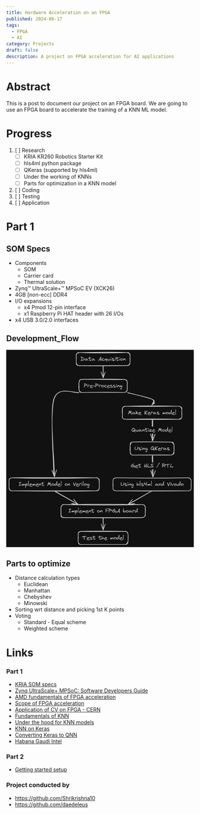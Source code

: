 ```yaml
---
title: Hardware Acceleration on an FPGA
published: 2024-06-17
tags:
  - FPGA
  - AI
category: Projects
draft: false
description: A project on FPGA acceleration for AI applications
---
```


# Abstract
This is a post to document our project on an FPGA board. We are going to use an FPGA board to accelerate the training of a KNN ML model.<br>
# Progress
1. [ ] Research
	- [ ] KRIA KR260 Robotics Starter Kit
	- [ ] hls4ml python package
	- [ ] QKeras (supported by hls4ml)
	- [ ] Under the working of KNNs
	- [ ] Parts for optimization in a KNN model
2. [ ] Coding
3. [ ] Testing
4. [ ] Application
# Part 1
## SOM Specs
- Components
	- SOM 
	- Carrier card
	- Thermal solution
- Zynq™ UltraScale+™ MPSoC EV (XCK26)
- 4GB [non-ecc] DDR4
- I/O expansions
	- x4 Pmod 12-pin interface
	- x1 Raspberry Pi HAT header with 26 I/Os
- x4 USB 3.0/2.0 interfaces
## Development_Flow
![Hopefully!!!](./Development_Flow.png)

## Parts to optimize
- Distance calculation types
	- Euclidean
	- Manhattan
	- Chebyshev
	- Minowski
- Sorting wrt distance and picking 1st K points
- Voting
	- Standard - Equal scheme
	- Weighted scheme
# Links
### Part 1
- [KRIA SOM specs](https://www.hackster.io/512359/amd-pervasive-ai-developer-contest-robotics-ai-study-guide-ae74d6)
- [Zynq UltraScale+ MPSoC: Software Developers Guide](https://www.xilinx.com/support/documents/sw_manuals/xilinx2022_2/ug1137-zynq-ultrascale-mpsoc-swdev.pdf)
- [AMD fundamentals of FPGA acceleration](https://www.xilinx.com/publications/events/developer-forum/2018-frankfurt/fundamentals-of-fpga-based-acceleration.pdf)
- [Scope of FPGA acceleration](https://www.linkedin.com/pulse/unlocking-power-fpga-based-acceleration-aiml-dakshita-l-vwzmc/)
- [Application of CV on FPGA - CERN](https://zenseact.com/thinking-fast-and-getting-it-right-software-company-zenseact-and-cern-wrap-up-joint-research-project-around-the-acceleration-of-deep-learning-algorithms/)
- [Fundamentals of KNN](https://www.geeksforgeeks.org/k-nearest-neighbours/)
- [Under the hood for KNN models](https://medium.com/swlh/under-the-hood-of-k-nearest-neighbors-knn-and-popular-model-validation-techniques-84ab0964d563)
- [KNN on Keras](https://medium.com/@sorenlind/nearest-neighbors-with-keras-and-coreml-755e76fedf36)
- [Converting Keras to QNN](https://github.com/google/qkeras/issues/1)
- [Habana Gaudi Intel](https://habana.ai/blogs/explore-hardware-acceleration-for-deep-learning/)
### Part 2
- [Getting started setup](https://github.com/amd/Kria-RoboticsAI)

### Project conducted by 
- https://github.com/Shrikrishna10
- https://github.com/daedeleus
